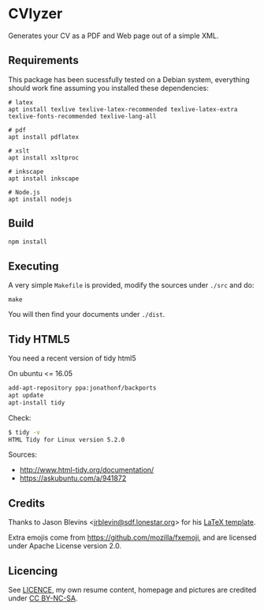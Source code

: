 # CVlyzer

Generates your CV as a PDF and Web page out of a simple XML.

## Requirements

This package has been sucessfully tested on a Debian system, everything should work fine assuming you installed these dependencies:

```
# latex
apt install texlive texlive-latex-recommended texlive-latex-extra texlive-fonts-recommended texlive-lang-all

# pdf
apt install pdflatex

# xslt
apt install xsltproc

# inkscape
apt install inkscape

# Node.js
apt install nodejs
```

## Build

```js
npm install
```

## Executing

A very simple `Makefile` is provided, modify the sources under `./src` and do:

```
make
```

You will then find your documents under `./dist`.

## Tidy HTML5

You need a recent version of tidy html5

On ubuntu <= 16.05 
```sh
add-apt-repository ppa:jonathonf/backports
apt update
apt-install tidy
```

Check:

```sh
$ tidy -v
HTML Tidy for Linux version 5.2.0
```

Sources:

 * http://www.html-tidy.org/documentation/
 * https://askubuntu.com/a/941872

## Credits

Thanks to Jason Blevins &lt;jrblevin@sdf.lonestar.org&gt; for his [LaTeX template](http://jblevins.org/projects/cv-template/).

Extra emojis come from https://github.com/mozilla/fxemoji, and are licensed under Apache License version 2.0.

## Licencing

See [LICENCE](./LICENCSE.txt), my own resume content, homepage and pictures are credited under [CC BY-NC-SA](https://creativecommons.org/licenses/by-nc-sa/4.0/legalcode).
